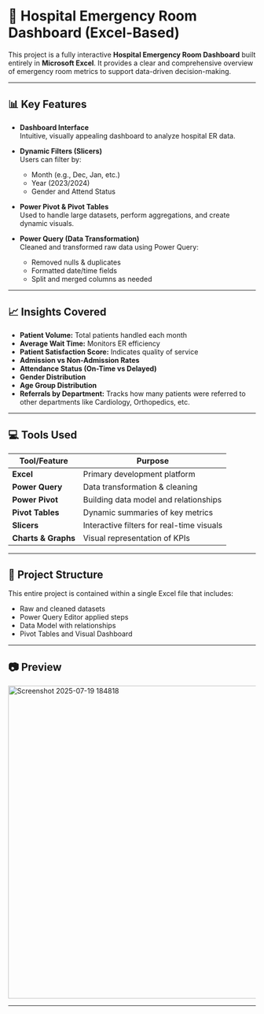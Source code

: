 # 🏥 Hospital Emergency Room Dashboard (Excel-Based)

This project is a fully interactive **Hospital Emergency Room Dashboard** built entirely in **Microsoft Excel**. It provides a clear and comprehensive overview of emergency room metrics to support data-driven decision-making.

---

## 📊 Key Features

- **Dashboard Interface**  
  Intuitive, visually appealing dashboard to analyze hospital ER data.

- **Dynamic Filters (Slicers)**  
  Users can filter by:
  - Month (e.g., Dec, Jan, etc.)
  - Year (2023/2024)
  - Gender and Attend Status

- **Power Pivot & Pivot Tables**  
  Used to handle large datasets, perform aggregations, and create dynamic visuals.

- **Power Query (Data Transformation)**  
  Cleaned and transformed raw data using Power Query:
  - Removed nulls & duplicates  
  - Formatted date/time fields  
  - Split and merged columns as needed

---

## 📈 Insights Covered

- **Patient Volume:** Total patients handled each month  
- **Average Wait Time:** Monitors ER efficiency  
- **Patient Satisfaction Score:** Indicates quality of service  
- **Admission vs Non-Admission Rates**  
- **Attendance Status (On-Time vs Delayed)**  
- **Gender Distribution**  
- **Age Group Distribution**  
- **Referrals by Department:** Tracks how many patients were referred to other departments like Cardiology, Orthopedics, etc.

---

## 💻 Tools Used

| Tool/Feature      | Purpose                                  |
|-------------------|-------------------------------------------|
| **Excel**          | Primary development platform              |
| **Power Query**    | Data transformation & cleaning            |
| **Power Pivot**    | Building data model and relationships     |
| **Pivot Tables**   | Dynamic summaries of key metrics          |
| **Slicers**        | Interactive filters for real-time visuals |
| **Charts & Graphs**| Visual representation of KPIs            |

---

## 📁 Project Structure

This entire project is contained within a single Excel file that includes:
- Raw and cleaned datasets
- Power Query Editor applied steps
- Data Model with relationships
- Pivot Tables and Visual Dashboard

---

## 📷 Preview
<img width="1258" height="636" alt="Screenshot 2025-07-19 184818" src="https://github.com/user-attachments/assets/eb378f89-8a08-4897-b35d-893685f00844" />

 

---

 
